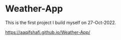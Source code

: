 # Weather-App
This is the first project I build myself on 27-Oct-2022.

https://aaqifshafi.github.io/Weather-App/

